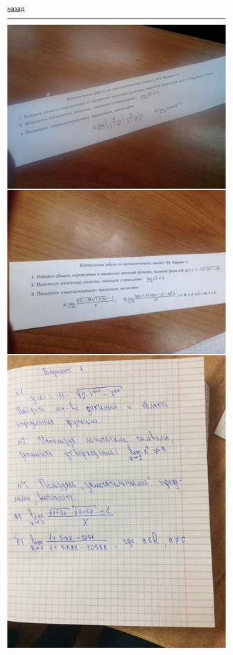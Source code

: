[назад](../../../../isit/isit-1-1.md#Математический-анализ)
***
![матанализ практика вариант номер 1](../../../../images/1-sem/mathan/practice/att2/math-isit-pr2/pr1.jpg)
![матанализ практика вариант номер 2](../../../../images/1-sem/mathan/practice/att2/math-isit-pr2/pr2.jpg)
![матанализ практика вариант номер 3](../../../../images/1-sem/mathan/practice/att2/math-isit-pr2/pr3.jpg)